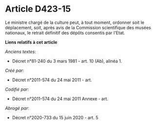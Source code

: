 # Article D423-15

Le ministre chargé de la culture peut, à tout moment, ordonner soit le déplacement, soit, après avis de la Commission
scientifique des musées nationaux, le retrait définitif des dépôts consentis par l'Etat.

**Liens relatifs à cet article**

_Anciens textes_:

  - Décret n°81-240 du 3 mars 1981 - art. 10 (Ab), alinéa 1.

_Créé par_:

  - Décret n°2011-574 du 24 mai 2011  - art.

_Codifié par_:

  - Décret n°2011-574 du 24 mai 2011 Annexe - art.

_Abrogé par_:

  - Décret n°2020-733 du 15 juin 2020 - art. 5
